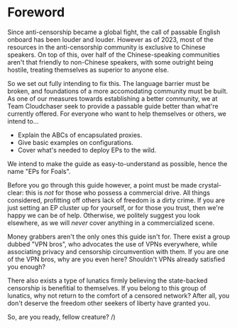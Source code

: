 # Foreword
Since anti-censorship became a global fight, the call of passable English onboard has been louder and louder. However as of 2023, most of the resources in the anti-censorship community is exclusive to Chinese speakers. On top of this, over half of the Chinese-speaking communities aren't that friendly to non-Chinese speakers, with some outright being hostile, treating themselves as superior to anyone else.

So we set out fully intending to fix this. The language barrier must be broken, and foundations of a more accomodating community must be built. As one of our measures towards establishing a better community, we at Team Cloudchaser seek to provide a passable guide better than what're currently offered. For everyone who want to help themselves or others, we intend to...

* Explain the ABCs of encapsulated proxies.
* Give basic examples on configurations.
* Cover what's needed to deploy EPs to the wild.

We intend to make the guide as easy-to-understand as possible, hence the name "EPs for Foals".

Before you go through this guide however, a point must be made crystal-clear: this is *not* for those who possess a commercial drive. All things considered, profitting off others lack of freedom is a dirty crime. If you are just setting an EP cluster up for yourself, or for those you trust, then we're happy we can be of help. Otherwise, we politely suggest you look elsewhere, as we will *never* cover anything in a commercialized scene.

Money grabbers aren't the only ones this guide isn't for. There exist a group dubbed "VPN bros", who advocates the use of VPNs everywhere, while associating privacy and censorship circumvention with them. If you are one of the VPN bros, why are you even here? Shouldn't VPNs already satisfied you enough?

There also exists a type of lunatics firmly believing the state-backed censorship is benefitial to themselves. If you belong to this group of lunatics, why not return to the comfort of a censored network? After all, you don't deserve the freedom other seekers of liberty have granted you.

So, are you ready, fellow creature? /)